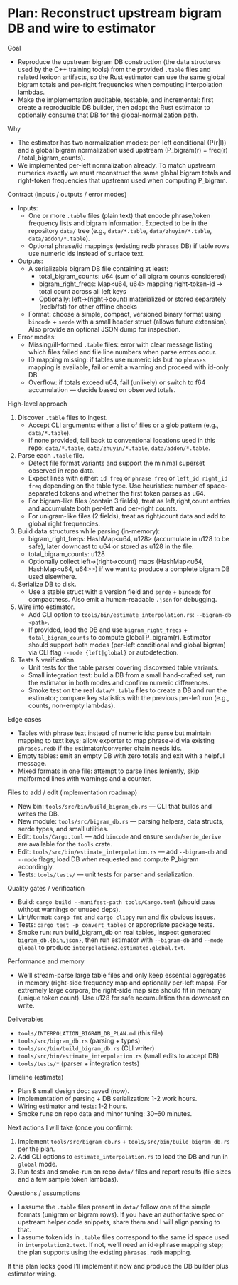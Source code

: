 # Plan: Reconstruct upstream bigram DB and wire to estimator

Goal
- Reproduce the upstream bigram DB construction (the data structures used by the C++ training tools) from the provided `.table` files and related lexicon artifacts, so the Rust estimator can use the same global bigram totals and per-right frequencies when computing interpolation lambdas.
- Make the implementation auditable, testable, and incremental: first create a reproducible DB builder, then adapt the Rust estimator to optionally consume that DB for the global-normalization path.

Why
- The estimator has two normalization modes: per-left conditional (P(r|l)) and a global bigram normalization used upstream (P_bigram(r) = freq(r) / total_bigram_counts).
- We implemented per-left normalization already. To match upstream numerics exactly we must reconstruct the same global bigram totals and right-token frequencies that upstream used when computing P_bigram.

Contract (inputs / outputs / error modes)
- Inputs:
  - One or more `.table` files (plain text) that encode phrase/token frequency lists and bigram information. Expected to be in the repository `data/` tree (e.g., `data/*.table`, `data/zhuyin/*.table`, `data/addon/*.table`).
  - Optional phrase/id mappings (existing redb `phrases` DB) if table rows use numeric ids instead of surface text.
- Outputs:
  - A serializable bigram DB file containing at least:
    - total_bigram_counts: u64 (sum of all bigram counts considered)
    - bigram_right_freqs: Map<u64, u64> mapping right-token-id -> total count across all left keys
    - Optionally: left->(right->count) materialized or stored separately (redb/fst) for other offline checks
  - Format: choose a simple, compact, versioned binary format using `bincode` + `serde` with a small header struct (allows future extension). Also provide an optional JSON dump for inspection.
- Error modes:
  - Missing/ill-formed `.table` files: error with clear message listing which files failed and file line numbers when parse errors occur.
  - ID mapping missing: if tables use numeric ids but no `phrases` mapping is available, fail or emit a warning and proceed with id-only DB.
  - Overflow: if totals exceed u64, fail (unlikely) or switch to f64 accumulation — decide based on observed totals.

High-level approach
1. Discover `.table` files to ingest.
   - Accept CLI arguments: either a list of files or a glob pattern (e.g., `data/*.table`).
   - If none provided, fall back to conventional locations used in this repo: `data/*.table`, `data/zhuyin/*.table`, `data/addon/*.table`.
2. Parse each `.table` file.
   - Detect file format variants and support the minimal superset observed in repo data.
   - Expect lines with either: `id freq` or `phrase freq` or `left_id right_id freq` depending on the table type. Use heuristics: number of space-separated tokens and whether the first token parses as u64.
   - For bigram-like files (contain 3 fields), treat as left,right,count entries and accumulate both per-left and per-right counts.
   - For unigram-like files (2 fields), treat as right/count data and add to global right frequencies.
3. Build data structures while parsing (in-memory):
   - bigram_right_freqs: HashMap<u64, u128> (accumulate in u128 to be safe), later downcast to u64 or stored as u128 in the file.
   - total_bigram_counts: u128
   - Optionally collect left->(right->count) maps (HashMap<u64, HashMap<u64, u64>>) if we want to produce a complete bigram DB used elsewhere.
4. Serialize DB to disk.
   - Use a stable struct with a version field and `serde` + `bincode` for compactness. Also emit a human-readable `.json` for debugging.
5. Wire into estimator.
   - Add CLI option to `tools/bin/estimate_interpolation.rs`: `--bigram-db <path>`.
   - If provided, load the DB and use `bigram_right_freqs` + `total_bigram_counts` to compute global P_bigram(r). Estimator should support both modes (per-left conditional and global bigram) via CLI flag `--mode {left|global}` or autodetection.
6. Tests & verification.
   - Unit tests for the table parser covering discovered table variants.
   - Small integration test: build a DB from a small hand-crafted set, run the estimator in both modes and confirm numeric differences.
   - Smoke test on the real `data/*.table` files to create a DB and run the estimator; compare key statistics with the previous per-left run (e.g., counts, non-empty lambdas).

Edge cases
- Tables with phrase text instead of numeric ids: parse but maintain mapping to text keys; allow exporter to map phrase->id via existing `phrases.redb` if the estimator/converter chain needs ids.
- Empty tables: emit an empty DB with zero totals and exit with a helpful message.
- Mixed formats in one file: attempt to parse lines leniently, skip malformed lines with warnings and a counter.

Files to add / edit (implementation roadmap)
- New bin: `tools/src/bin/build_bigram_db.rs` — CLI that builds and writes the DB.
- New module: `tools/src/bigram_db.rs` — parsing helpers, data structs, serde types, and small utilities.
- Edit: `tools/Cargo.toml` — add `bincode` and ensure `serde`/`serde_derive` are available for the `tools` crate.
- Edit: `tools/src/bin/estimate_interpolation.rs` — add `--bigram-db` and `--mode` flags; load DB when requested and compute P_bigram accordingly.
- Tests: `tools/tests/` — unit tests for parser and serialization.

Quality gates / verification
- Build: `cargo build --manifest-path tools/Cargo.toml` (should pass without warnings or unused deps).
- Lint/format: `cargo fmt` and `cargo clippy` run and fix obvious issues.
- Tests: `cargo test -p convert_tables` or appropriate package tests.
- Smoke run: run build_bigram_db on real tables, inspect generated `bigram_db.{bin,json}`, then run estimator with `--bigram-db` and `--mode global` to produce `interpolation2.estimated.global.txt`.

Performance and memory
- We'll stream-parse large table files and only keep essential aggregates in memory (right-side frequency map and optionally per-left maps). For extremely large corpora, the right-side map size should fit in memory (unique token count). Use u128 for safe accumulation then downcast on write.

Deliverables
- `tools/INTERPOLATION_BIGRAM_DB_PLAN.md` (this file)
- `tools/src/bigram_db.rs` (parsing + types)
- `tools/src/bin/build_bigram_db.rs` (CLI writer)
- `tools/src/bin/estimate_interpolation.rs` (small edits to accept DB)
- `tools/tests/*` (parser + integration tests)

Timeline (estimate)
- Plan & small design doc: saved (now).
- Implementation of parsing + DB serialization: 1-2 work hours.
- Wiring estimator and tests: 1-2 hours.
- Smoke runs on repo data and minor tuning: 30–60 minutes.

Next actions I will take (once you confirm):
1. Implement `tools/src/bigram_db.rs` + `tools/src/bin/build_bigram_db.rs` per the plan.
2. Add CLI options to `estimate_interpolation.rs` to load the DB and run in `global` mode.
3. Run tests and smoke-run on repo `data/` files and report results (file sizes and a few sample token lambdas).

Questions / assumptions
- I assume the `.table` files present in `data/` follow one of the simple formats (unigram or bigram rows). If you have an authoritative spec or upstream helper code snippets, share them and I will align parsing to that.
- I assume token ids in `.table` files correspond to the same id space used in `interpolation2.text`. If not, we'll need an id->phrase mapping step; the plan supports using the existing `phrases.redb` mapping.

If this plan looks good I’ll implement it now and produce the DB builder plus estimator wiring.
